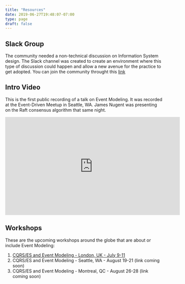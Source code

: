 ```yaml
---
title: "Resources"
date: 2019-06-27T19:48:07-07:00
type: page
draft: false
---
```


## Slack Group

The community needed a non-technical discussion on Information System design. The Slack channel was created to create an environment where this type of discussion could happen and allow a new avenue for the practice to get adopted. You can join the community throught this [link](https://join.slack.com/t/eventmodeling/shared_invite/enQtNjc1NDk0NjcwMjQ2LTM3NjY5MmE1ODE0MDU3MzU2MzcyNGRiZDZjNTNkOTJmOTNmNzU2NjRjMzNlYjE4ZmViMTllODUwZjY1M2E3Yjk)

## Intro Video

This is the first public recording of a talk on Event Modeling. It was recorded at the Event-Driven Meetup in Seattle, WA. James Nugent was presenting on the Raft consensus algorithm that same night.

<iframe width="560" height="315" src="https://www.youtube.com/embed/htxlr8QxeGc" frameborder="0" allow="accelerometer; autoplay; encrypted-media; gyroscope; picture-in-picture" allowfullscreen></iframe>

## Workshops

These are the upcoming workshops around the globe that are about or include Event Modeling:

1. [CQRS/ES and Event Modeling - London, UK - July 9-11](adaptechgroup.com/workshop-london/#eventmodeling-site)
2. CQRS/ES and Event Modeling - Seattle, WA - August 19-21 (link coming soon)
3. CQRS/ES and Event Modeling - Montreal, QC - August 26-28 (link coming soon)
